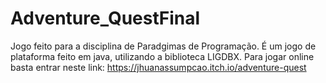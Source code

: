 # Adventure_QuestFinal

Jogo feito para a disciplina de Paradgimas de Programação. É um jogo de plataforma feito em java, utilizando a biblioteca LIGDBX.
Para jogar online basta entrar neste link: https://jhuanassumpcao.itch.io/adventure-quest
